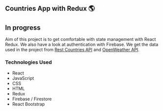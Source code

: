 ## Countries App with Redux &#127758;

## In progress 

Aim of this project is to get comfortable with state management with React Redux. We also have a look at authentication with Firebase.
We get the data used in the project from [Rest Countries API](https://restcountries.com/) and [OpenWeather API](https://openweathermap.org/). 

### Technologies Used
- React 
- JavaScript
- CSS
- HTML
- Redux
- Firebase / Firestore
- React Bootstrap
